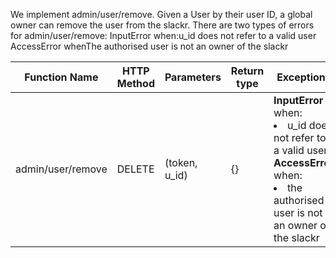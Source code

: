 We implement admin/user/remove.
Given a User by their user ID, a global owner can remove the user from the slackr.
There are two types of errors for admin/user/remove:
InputError when:u_id does not refer to a valid user
AccessError whenThe authorised user is not an owner of the slackr


|Function Name|HTTP Method|Parameters|Return type|Exceptions|Description|
|------------|-------------|----------|-----------|----------|----------|
|admin/user/remove|DELETE|(token, u_id)|{}|**InputError** when:<li>u_id does not refer to a valid user</li>**AccessError** when:<li> the authorised user is not an owner of the slackr</li>|Given a User by their user ID, remove the user from the slackr.|
​
